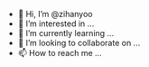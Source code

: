 - 👋 Hi, I’m @zihanyoo
- 👀 I’m interested in ...
- 🌱 I’m currently learning ...
- 💞️ I’m looking to collaborate on ...
- 📫 How to reach me ...

<!---
zihanyoo/zihanyoo is a ✨ special ✨ repository because its `README.md` (this file) appears on your GitHub profile.
You can click the Preview link to take a look at your changes.
--->
